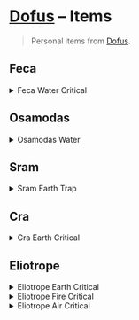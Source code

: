 # [Dofus] – Items

> Personal items from [Dofus].

[Dofus]: https://dofus.com

<!----------------------------------------------------------------------------->

## Feca

<!----------------------------------------------------------------------------->

<details>

<summary>Feca Water Critical</summary>

![](equipment/hat/kideebonnet-ranged-damage.webp)
![](equipment/cloak/queen-of-fate-cape-ranged-damage.webp)
![](equipment/amulet/spookkoth-amulet-critical.webp)
![](equipment/ring/rhineetle-ring-ap.webp)
![](equipment/ring/misery-greed-mp.webp)
![](equipment/belt/sneerena-loincloth-ranged-damage.webp)
![](equipment/boots/queen-of-fate-boots-ranged-damage.webp)
![](weapons/dagger/daguanos-spell-damage.webp)
![](equipment/shield/four-leaf-range.webp)
![](pets/pet/snailmate.webp)
![](equipment/dofus/vulbis-dofus.webp)
![](equipment/dofus/ochre-dofus.webp)
![](equipment/dofus/turquoise-dofus.webp)
![](equipment/dofus/abyssal-dofus.webp)
![](equipment/dofus/crimson-dofus.webp)
![](equipment/dofus/ice-dofus.webp)

</details>

<!----------------------------------------------------------------------------->

## Osamodas

<!----------------------------------------------------------------------------->

<details>

<summary>Osamodas Water</summary>

![](equipment/hat/ilyzaelle-helmet-spell-damage.webp)
![](equipment/cloak/sinistrofu-cloak-spell-damage.webp)
![](equipment/amulet/sinistrofu-amulet-spell-damage.webp)
![](equipment/ring/rhineetle-ring-ap.webp)
![](equipment/ring/bearbaric-wedding-ring-mp-air-resistance.webp)
![](equipment/belt/servitude-embrace-spell-damage.webp)
![](equipment/boots/sinistrofu-boots-spell-damage.webp)
![](weapons/bow/jobimcarl-bow-ranged-damage.webp)
![](equipment/shield/ilyzaelle-shield-spell-damage.webp)
![](pets/pet/kanigloopy.webp)
![](equipment/dofus/ochre-dofus.webp)
![](equipment/dofus/abyssal-dofus.webp)
![](equipment/dofus/ice-dofus.webp)
![](equipment/dofus/emerald-dofus.webp)
![](equipment/trophy/major-tease.webp)
![](equipment/trophy/major-water-wrecker.webp)

</details>

<!----------------------------------------------------------------------------->

## Sram

<!----------------------------------------------------------------------------->

<details>

<summary>Sram Earth Trap</summary>

![](equipment/hat/king-playa-crown.webp)
![](equipment/cloak/jahash-jurgen-cloak-ranged-damage.webp)
![](equipment/amulet/rhineetle-amulet.webp)
![](equipment/ring/king-playa-signet-ring-mp.webp)
![](equipment/ring/bearbaric-band-ap.webp)
![](equipment/belt/rhineetle-belt.webp)
![](equipment/boots/king-playa-boots.webp)
![](weapons/bow/catseye-bow-neutral-damage.webp)
![](equipment/shield/stalak-shield-range.webp)
![](pets/petsmount/skrot.webp)
![](equipment/prysmaradite/shiny-pryssure.webp)
![](equipment/dofus/vulbis-dofus.webp)
![](equipment/dofus/ochre-dofus.webp)
![](equipment/dofus/abyssal-dofus.webp)
![](equipment/dofus/cloudy-dofus.webp)
![](equipment/dofus/ice-dofus.webp)

</details>

<!----------------------------------------------------------------------------->

## Cra

<!----------------------------------------------------------------------------->

<details>

<summary>Cra Earth Critical</summary>

![](equipment/hat/count-harebourg-ranged-damage.webp)
![](equipment/cloak/jahash-jurgen-cloak-ranged-damage.webp)
![](equipment/amulet/amulet-bleeding-heart-ranged-damage.webp)
![](equipment/ring/count-harebourg-ring-ap.webp)
![](equipment/ring/broucey-ring-mp.webp)
![](equipment/belt/broucey-belt-ranged-damage.webp)
![](equipment/boots/broucey-boots-ranged-damage.webp)
![](weapons/bow/catseye-bow-ranged-damage-hunting-weapon.webp)
![](equipment/shield/four-leaf-range.webp)
![](pets/pet/snailmate.webp)
![](equipment/dofus/vulbis-dofus.webp)
![](equipment/dofus/ochre-dofus.webp)
![](equipment/dofus/turquoise-dofus.webp)
![](equipment/dofus/cloudy-dofus.webp)
![](equipment/dofus/crimson-dofus.webp)
![](equipment/trophy/major-goliath.webp)

</details>

<!----------------------------------------------------------------------------->

## Eliotrope

<!----------------------------------------------------------------------------->

<details>

<summary>Eliotrope Earth Critical</summary>

![](equipment/hat/turtelonia-horn-ranged-damage.webp)
![](equipment/cloak/cape-bleeding-heart-ranged-damage.webp)
![](equipment/amulet/amulet-bleeding-heart-ranged-damage.webp)
![](equipment/ring/corruption-ring-ap.webp)
![](equipment/ring/corruption-engagement-ring-mp-earth-resistance.webp)
![](equipment/belt/corruption-brambelt-ranged-damage.webp)
![](equipment/boots/boots-bleeding-heart-ranged-damage.webp)
![](weapons/wand/turtelonia-wand-ranged-damage.webp)
![](equipment/shield/four-leaf-spell-damage.webp)
![](pets/petsmount/skrot.webp)
![](equipment/prysmaradite/disaprys.webp)
![](equipment/dofus/vulbis-dofus.webp)
![](equipment/dofus/ochre-dofus.webp)
![](equipment/dofus/turquoise-dofus.webp)
![](equipment/dofus/abyssal-dofus.webp)
![](equipment/dofus/crimson-dofus.webp)

</details>

<!----------------------------------------------------------------------------->

<details>

<summary>Eliotrope Fire Critical</summary>

![](equipment/hat/nomarow-helmet-ranged-damage.webp)
![](equipment/cloak/jahash-jurgen-cloak-ranged-damage.webp)
![](equipment/amulet/age-old-amulet-critical.webp)
![](equipment/ring/nomarow-ring-mp.webp)
![](equipment/ring/war-gauntlet-ap.webp)
![](equipment/belt/age-old-belt-ranged-damage.webp)
![](equipment/boots/nomarow-getas-ranged-damage.webp)
![](weapons/wand/etymolowand-ranged-damage.webp)
![](equipment/shield/four-leaf-spell-damage.webp)
![](pets/petsmount/skrot.webp)
![](equipment/prysmaradite/disaprys.webp)
![](equipment/dofus/vulbis-dofus.webp)
![](equipment/dofus/ochre-dofus.webp)
![](equipment/dofus/turquoise-dofus.webp)
![](equipment/dofus/abyssal-dofus.webp)
![](equipment/dofus/crimson-dofus.webp)

</details>

<!----------------------------------------------------------------------------->

<details>

<summary>Eliotrope Air Critical</summary>

![](equipment/hat/nomarow-helmet-ranged-damage.webp)
![](equipment/backpack/turtelonia-carapace-ranged-damage.webp)
![](equipment/amulet/treadfast-amulet-ranged-damage.webp)
![](equipment/ring/nomarow-ring-mp.webp)
![](equipment/ring/allister-ring-ap.webp)
![](equipment/belt/treadfast-belt-ranged-damage.webp)
![](equipment/boots/nomarow-getas-ranged-damage.webp)
![](weapons/wand/turtelonia-wand-ranged-damage.webp)
![](equipment/shield/four-leaf-spell-damage.webp)
![](pets/petsmount/skrot.webp)
![](equipment/prysmaradite/disaprys.webp)
![](equipment/dofus/vulbis-dofus.webp)
![](equipment/dofus/ochre-dofus.webp)
![](equipment/dofus/turquoise-dofus.webp)
![](equipment/dofus/abyssal-dofus.webp)
![](equipment/dofus/crimson-dofus.webp)

</details>

<!----------------------------------------------------------------------------->
